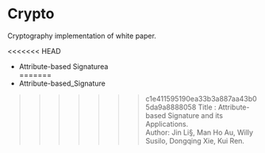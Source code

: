 # Crypto
Cryptography implementation of white paper.


<<<<<<< HEAD
- Attribute-based Signaturea  
=======
- Attribute-based_Signature  
>>>>>>> c1e411595190ea33b3a887aa43b05da9a8888058
Title : Attribute-based Signature and its Applications.  
Author: Jin Li§, Man Ho Au, Willy Susilo, Dongqing Xie, Kui Ren.  
